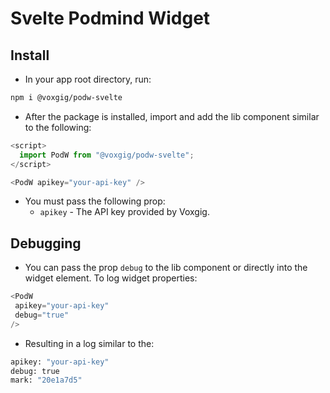 # Svelte Podmind Widget

## Install 

- In your app root directory, run:

```bash
npm i @voxgig/podw-svelte
```

- After the package is installed, import and add the lib component similar to the following:

```javascript
<script>
  import PodW from "@voxgig/podw-svelte";
</script>

<PodW apikey="your-api-key" />
```
- You must pass the following prop:
    - `apikey` - The API key provided by Voxgig.

## Debugging

- You can pass the prop `debug` to the lib component or directly into the widget element. To log widget properties:

```javascript
<PodW
 apikey="your-api-key"
 debug="true"
/>
```

- Resulting in a log similar to the:

```bash
apikey: "your-api-key"
debug: true
mark: "20e1a7d5"
```
